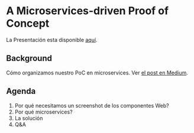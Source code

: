 # A Microservices-driven Proof of Concept

La Presentación esta disponible [aquí](https://eduardoromero.github.io/a-microservices-driven-poc-gdljs/).

## Background

Cómo organizamos nuestro PoC en microservices. Ver [el post en Medium](https://medium.com/@eduardoromero/a-microservice-to-screenshot-react-components-f1a7f08f40e6).

## Agenda

1. Por qué necesitamos un screenshot de los componentes Web?
2. Por qué microservices?
3. La solución
4. Q&A
